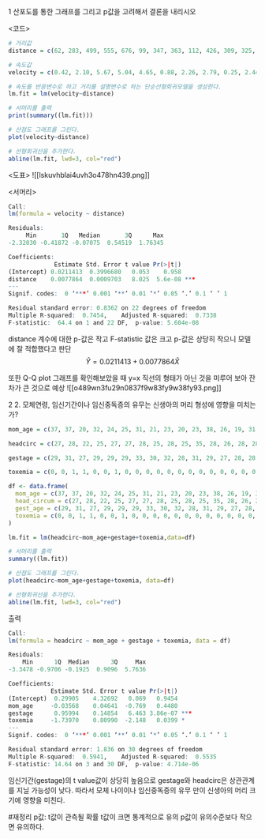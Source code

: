 1  산포도를 통한 그래프를 그리고 p값을 고려해서 결론을 내리시오

<코드>
``` R
# 거리값
distance = c(62, 283, 499, 555, 676, 99, 347, 363, 112, 426, 309, 325, 205, 470, 547, 459, 501, 488, 461, 679, 382, 139, 97, 455)

# 속도값
velocity = c(0.42, 2.10, 5.67, 5.04, 4.65, 0.88, 2.26, 2.79, 0.25, 2.44, 2.03, 2.43, 1.92, 4.53, 1.96, 4.50, 4.37, 4.56, 4.50, 4.43, 3.49, 1.00, 0.73, 3.16)

# 속도를 반응변수로 하고 거리를 설명변수로 하는 단순선형회귀모델을 생성한다.
lm.fit = lm(velocity~distance)

# 서머리를 출력
print(summary((lm.fit)))

# 산점도 그래프를 그린다.
plot(velocity~distance)

# 선형회귀선을 추가한다.
abline(lm.fit, lwd=3, col="red")

```

<도표>
![[lskuvhblai4uvh3o478hn439.png]]

<서머리>
``` R
Call:
lm(formula = velocity ~ distance)

Residuals:
     Min       1Q   Median       3Q      Max 
-2.32030 -0.41872 -0.07075  0.54519  1.76345 

Coefficients:
             Estimate Std. Error t value Pr(>|t|)    
(Intercept) 0.0211413  0.3996680   0.053    0.958    
distance    0.0077864  0.0009703   8.025  5.6e-08 ***
---
Signif. codes:  0 ‘***’ 0.001 ‘**’ 0.01 ‘*’ 0.05 ‘.’ 0.1 ‘ ’ 1

Residual standard error: 0.8362 on 22 degrees of freedom
Multiple R-squared:  0.7454,	Adjusted R-squared:  0.7338 
F-statistic:  64.4 on 1 and 22 DF,  p-value: 5.604e-08
```

distance 계수에 대한 p-값은 작고 F-statistic 값은 크고 p-값은 상당히 작으니 모델에 잘 적합했다고 판단
$$\hat{Y} = 0.0211413 + 0.0077864\hat{X}$$

또한 Q-Q plot 그래프를 확인해보았을 때 y=x 직선의 형태가 아닌 것을 미루어 보아 잔차가 큰 것으로 예상
![[o489wn3fu29n0837f9w83fy9w38fy93.png]]


2 2.  모체연령, 임신기간이나 임신중독증의 유무는 신생아의 머리 형성에 영향을 미치는가?

``` R
mom_age = c(37, 37, 20, 32, 24, 25, 31, 21, 23, 20, 23, 38, 26, 19, 31, 35, 28, 21, 32, 41, 26, 30, 34, 22, 34, 18, 18, 39, 23, 19, 33, 33, 28, 36)

headcirc = c(27, 28, 22, 25, 27, 27, 28, 25, 28, 25, 35, 28, 26, 28, 28, 22, 28, 23, 27, 21, 27, 28, 30, 24, 29, 31, 23, 25, 26, 28, 29, 27, 27, 26)

gestage = c(29, 31, 27, 29, 29, 29, 33, 30, 32, 28, 31, 29, 27, 28, 28, 25, 28, 27, 27, 23, 29, 30, 33, 26, 35, 31, 25, 29, 30, 30, 33, 31, 29, 28)

toxemia = c(0, 0, 1, 1, 0, 0, 1, 0, 0, 0, 0, 0, 0, 0, 0, 0, 0, 0, 0, 0, 1, 0, 1, 0, 1, 1, 0, 0, 1, 0, 1, 1, 0, 0)

df <- data.frame(
  mom_age = c(37, 37, 20, 32, 24, 25, 31, 21, 23, 20, 23, 38, 26, 19, 31, 35, 28, 21, 32, 41, 26, 30, 34, 22, 34, 18, 18, 39, 23, 19, 33, 33, 28, 36),
  head_circum = c(27, 28, 22, 25, 27, 27, 28, 25, 28, 25, 35, 28, 26, 28, 28, 22, 28, 23, 27, 21, 27, 28, 30, 24, 29, 31, 23, 25, 26, 28, 29, 27, 27, 26),
  gest_age = c(29, 31, 27, 29, 29, 29, 33, 30, 32, 28, 31, 29, 27, 28, 28, 25, 28, 27, 27, 23, 29, 30, 33, 26, 35, 31, 25, 29, 30, 30, 33, 31, 29, 28),
  toxemia = c(0, 0, 1, 1, 0, 0, 1, 0, 0, 0, 0, 0, 0, 0, 0, 0, 0, 0, 0, 0, 1, 0, 1, 0, 1, 1, 0, 0, 1, 0, 1, 1, 0, 0)
)

lm.fit = lm(headcirc~mom_age+gestage+toxemia,data=df)

# 서머리를 출력
summary((lm.fit))

# 산점도 그래프를 그린다.
plot(headcirc~mom_age+gestage+toxemia, data=df)

# 선형회귀선을 추가한다.
abline(lm.fit, lwd=3, col="red")
```

출력
``` R
Call:
lm(formula = headcirc ~ mom_age + gestage + toxemia, data = df)

Residuals:
    Min      1Q  Median      3Q     Max 
-3.3478 -0.9706 -0.1925  0.9096  5.7636 

Coefficients:
            Estimate Std. Error t value Pr(>|t|)    
(Intercept)  0.29905    4.32692   0.069   0.9454    
mom_age     -0.03568    0.04641  -0.769   0.4480    
gestage      0.95994    0.14854   6.463 3.86e-07 ***
toxemia     -1.73970    0.80990  -2.148   0.0399 *  
---
Signif. codes:  0 ‘***’ 0.001 ‘**’ 0.01 ‘*’ 0.05 ‘.’ 0.1 ‘ ’ 1

Residual standard error: 1.836 on 30 degrees of freedom
Multiple R-squared:  0.5941,	Adjusted R-squared:  0.5535 
F-statistic: 14.64 on 3 and 30 DF,  p-value: 4.714e-06
```

임신기간(gestage)의 t value값이 상당히 높음으로 gestage와 headcirc은 상관관계를 지닐 가능성이 낮다.
따라서 모체 나이이나 임신중독증의 유무 만이 신생아의 머리 크기에 영향을 미친다.

#재정리
p값: t값이 관측될 확률
t값이 크면 통계적으로 유의
p값이 유의수준보다 작으면 유의하다.